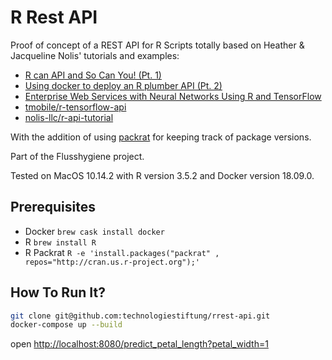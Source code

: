 # R Rest API

Proof of concept of a REST API for R Scripts totally based on Heather & Jacqueline Nolis' tutorials and examples:  

- [R can API and So Can You! (Pt. 1)](https://medium.com/@heathernolis/r-can-api-c184951a24a3)
- [Using docker to deploy an R plumber API (Pt. 2)](https://medium.com/@skyetetra/using-docker-to-deploy-an-r-plumber-api-863ccf91516d)
- [Enterprise Web Services with Neural Networks Using R and TensorFlow](https://opensource.t-mobile.com/blog/posts/r-tensorflow-api/)
- [tmobile/r-tensorflow-api](https://github.com/tmobile/r-tensorflow-api)
- [nolis-llc/r-api-tutorial](https://github.com/nolis-llc/r-api-tutorial)

With the addition of using [packrat](https://rstudio.github.io/packrat) for keeping track of package versions.

Part of the Flusshygiene project.

Tested on MacOS 10.14.2 with R version 3.5.2 and Docker version 18.09.0.

## Prerequisites

- Docker `brew cask install docker`
- R `brew install R`
- R Packrat `R -e 'install.packages("packrat" , repos="http://cran.us.r-project.org");'`

## How To Run It?

```bash
git clone git@github.com:technologiestiftung/rrest-api.git
docker-compose up --build
```

open [http://localhost:8080/predict_petal_length?petal_width=1](http://localhost:8080/predict_petal_length?petal_width=1)


